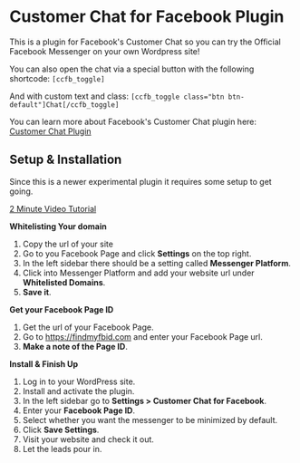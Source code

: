 # Customer Chat for Facebook Plugin

This is a plugin for Facebook's Customer Chat so you can try the Official Facebook Messenger on your own Wordpress site!

You can also open the chat via a special button with the following shortcode:
`[ccfb_toggle]`

And with custom text and class:
`[ccfb_toggle class="btn btn-default"]Chat[/ccfb_toggle]`


You can learn more about Facebook's Customer Chat plugin here:
[Customer Chat Plugin](https://developers.facebook.com/docs/messenger-platform/discovery/customer-chat-plugin/)




## Setup & Installation
Since this is a newer experimental plugin it requires some setup to get going.

[2 Minute Video Tutorial](https://www.youtube.com/watch?v=iwofbP1EnrE)

**Whitelisting Your domain**

1. Copy the url of your site
1. Go to you Facebook Page and click **Settings** on the top right.
1. In the left sidebar there should be a setting called **Messenger Platform**.
1. Click into Messenger Platform and add your website url under **Whitelisted Domains**.
1. **Save it**.

**Get your Facebook Page ID**

1. Get the url of your Facebook Page.
1. Go to https://findmyfbid.com and enter your Facebook Page url.
2. **Make a note of the Page ID**.

**Install & Finish Up**

1. Log in to your WordPress site.
1. Install and activate the plugin.
1. In the left sidebar go to **Settings > Customer Chat for Facebook**.
1. Enter your **Facebook Page ID**.
1. Select whether you want the messenger to be minimized by default.
1. Click **Save Settings**.
1. Visit your website and check it out.
1. Let the leads pour in.
